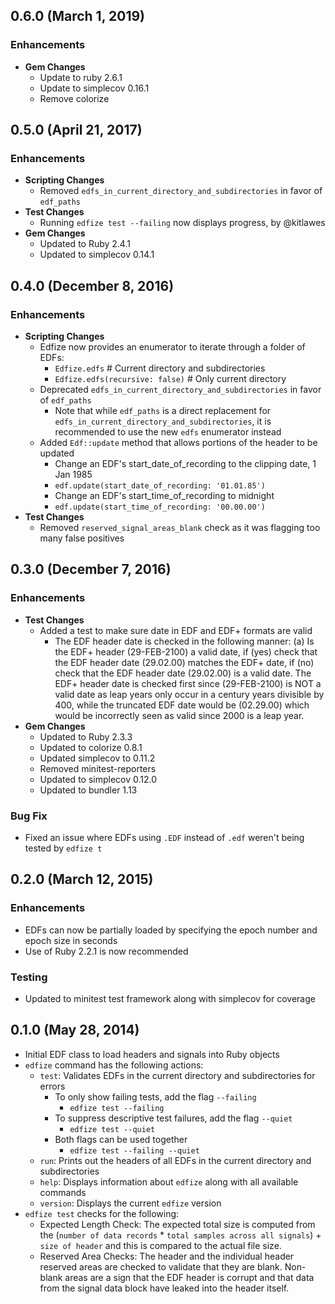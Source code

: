 ## 0.6.0 (March 1, 2019)

### Enhancements
- **Gem Changes**
  - Update to ruby 2.6.1
  - Update to simplecov 0.16.1
  - Remove colorize

## 0.5.0 (April 21, 2017)

### Enhancements
- **Scripting Changes**
  - Removed `edfs_in_current_directory_and_subdirectories` in favor of
    `edf_paths`
- **Test Changes**
  - Running `edfize test --failing` now displays progress, by @kitlawes
- **Gem Changes**
  - Updated to Ruby 2.4.1
  - Updated to simplecov 0.14.1

## 0.4.0 (December 8, 2016)

### Enhancements
- **Scripting Changes**
  - Edfize now provides an enumerator to iterate through a folder of EDFs:
    - `Edfize.edfs` # Current directory and subdirectories
    - `Edfize.edfs(recursive: false)` # Only current directory
  - Deprecated `edfs_in_current_directory_and_subdirectories` in favor of
    `edf_paths`
    - Note that while `edf_paths` is a direct replacement for
      `edfs_in_current_directory_and_subdirectories`, it is recommended to use
      the new `edfs` enumerator instead
  - Added `Edf::update` method that allows portions of the header to be updated
    - Change an EDF's start_date_of_recording to the clipping date, 1 Jan 1985
    - `edf.update(start_date_of_recording: '01.01.85')`
    - Change an EDF's start_time_of_recording to midnight
    - `edf.update(start_time_of_recording: '00.00.00')`
- **Test Changes**
  - Removed `reserved_signal_areas_blank` check as it was flagging too many
    false positives

## 0.3.0 (December 7, 2016)

### Enhancements
- **Test Changes**
  - Added a test to make sure date in EDF and EDF+ formats are valid
    - The EDF header date is checked in the following manner: (a) Is the EDF+
      header (29-FEB-2100) a valid date, if (yes) check that the EDF header date
      (29.02.00) matches the EDF+ date, if (no) check that the EDF header date
      (29.02.00) is a valid date. The EDF+ header date is checked first since
      (29-FEB-2100) is NOT a valid date as leap years only occur in a century
      years divisible by 400, while the truncated EDF date would be (02.29.00)
      which would be incorrectly seen as valid since 2000 is a leap year.
- **Gem Changes**
  - Updated to Ruby 2.3.3
  - Updated to colorize 0.8.1
  - Updated simplecov to 0.11.2
  - Removed minitest-reporters
  - Updated to simplecov 0.12.0
  - Updated to bundler 1.13

### Bug Fix
- Fixed an issue where EDFs using `.EDF` instead of `.edf` weren't being tested
  by `edfize t`

## 0.2.0 (March 12, 2015)

### Enhancements
- EDFs can now be partially loaded by specifying the epoch number and epoch size
  in seconds
- Use of Ruby 2.2.1 is now recommended

### Testing
- Updated to minitest test framework along with simplecov for coverage

## 0.1.0 (May 28, 2014)
- Initial EDF class to load headers and signals into Ruby objects
- `edfize` command has the following actions:
  - `test`: Validates EDFs in the current directory and subdirectories for
    errors
    - To only show failing tests, add the flag `--failing`
      - `edfize test --failing`
    - To suppress descriptive test failures, add the flag `--quiet`
      - `edfize test --quiet`
    - Both flags can be used together
      - `edfize test --failing --quiet`
  - `run`: Prints out the headers of all EDFs in the current directory and
    subdirectories
  - `help`: Displays information about `edfize` along with all available
    commands
  - `version`: Displays the current `edfize` version
- `edfize test` checks for the following:
  - Expected Length Check: The expected total size is computed from the (`number
    of data records` * `total samples across all signals`) + `size of header`
    and this is compared to the actual file size.
  - Reserved Area Checks: The header and the individual header reserved areas
    are checked to validate that they are blank. Non-blank areas are a sign that
    the EDF header is corrupt and that data from the signal data block have
    leaked into the header itself.
